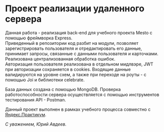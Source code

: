 # Проект реализации удаленного сервера  

Данная работа - реализация back-end для учебного проекта Mesto с помощью фреймворка Express.    
Приведенный в репозитории код разбит на модули, позволяет зарегистрировать пользователя и отредактировать его данные, принимает запросы, связанные с данными пользователя и карточками. Реализована централизованная обработка ошибок.  
Авторизация пользователя реализована в отдельном мидлвэре, JWT при авторизации сохраняется в cookies.
Входящие данные валидируются на уровне схем, а также при переходе на роуты - с помощью Joi и библиотеки celebrate.    

База данных создана с помощью MongoDB. Проверка работоспособности сервера осуществляется с помощью инструментов тестирования API - Postman.    

Данный проект выполнен в рамках учебного процесса совместно с [Яндекс.Практикум](https://praktikum.yandex.ru/).

_С уважением, Юрий Авдеев._
